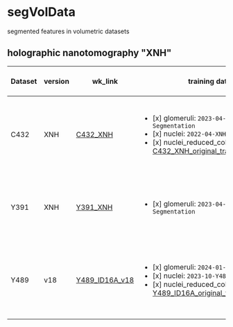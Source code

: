 # segVolData
segmented features in volumetric datasets


## holographic nanotomography "XNH"

| Dataset | version | wk_link | training data | data layers in the wk scene | comments |
| --- | --- | --- | --- | --- | --- |
| C432 | XNH | [C432_XNH](https://webknossos.crick.ac.uk/links/sS0SgZKAmlTrI5aF) | <ul><li>[x] glomeruli: `2023-04-Glomeruli-Segmentation`</li><li>[x] nuclei: `2022-04-XNH-Nuclei`</li><li>[x] nuclei_reduced_color_layer: [C432_XNH_original_training_data_v1](https://webknossos.crick.ac.uk/annotations/665f23ca010000b8107bfd50)</li></ul> | <ul><li>[x] XNH</li><li>[ ] tissue mask</li><li>[x] glomeruli</li><li>[x] nuclei</li></ul> | -- |
| Y391 | XNH | [Y391_XNH](https://webknossos.crick.ac.uk/links/Ytlbsi-HWYkuR4KE) | <ul><li>[x] glomeruli: `2023-04-Glomeruli-Segmentation`</li></ul> | <ul><li>[x] XNH</li><li>[ ] tissue mask</li><li>[x] glomeruli</li><li>[ ] nuclei</li></ul> | -- |
| Y489 | v18 | [Y489_ID16A_v18](https://webknossos.crick.ac.uk/links/1tU0GrH1vEKhDKNw) | <ul><li>[x] glomeruli: `2024-01-Glomeruli-Y489`</li><li>[x] nuclei: `2023-10-Y489-Nuclei`</li><li>[x] nuclei_reduced_color_layer: [Y489_ID16A_original_training_data_v1](https://webknossos.crick.ac.uk/annotations/666179be010000a0607bfda0)</li></ul> | <ul><li>[x] XNH</li><li>[ ] tissue mask</li><li>[x] glomeruli</li><li>[x] nuclei</li></ul> | -- |

